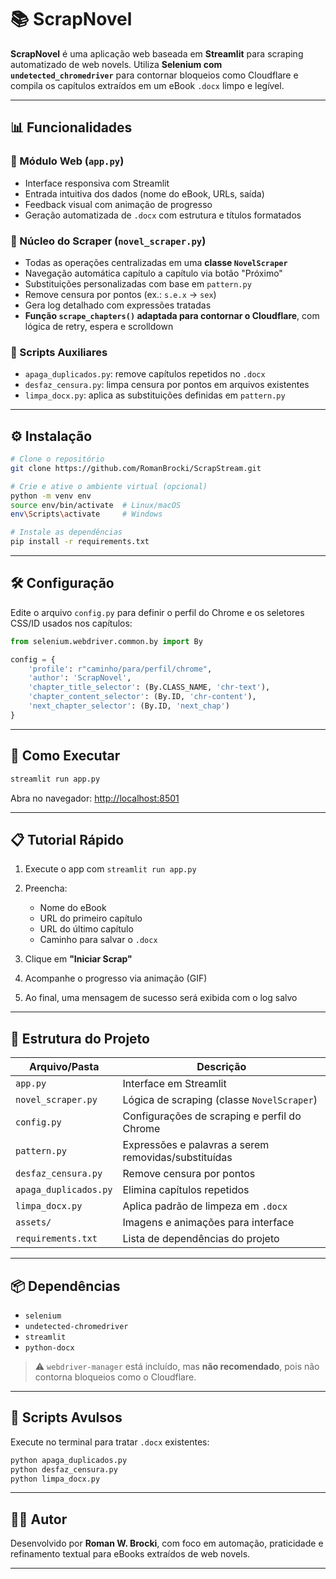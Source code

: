 # 📚 ScrapNovel

**ScrapNovel** é uma aplicação web baseada em **Streamlit** para scraping automatizado de web novels. Utiliza **Selenium com `undetected_chromedriver`** para contornar bloqueios como Cloudflare e compila os capítulos extraídos em um eBook `.docx` limpo e legível.

---

## 📊 Funcionalidades

### 🔹 Módulo Web (`app.py`)

* Interface responsiva com Streamlit
* Entrada intuitiva dos dados (nome do eBook, URLs, saída)
* Feedback visual com animação de progresso
* Geração automatizada de `.docx` com estrutura e títulos formatados

### 🔹 Núcleo do Scraper (`novel_scraper.py`)

* Todas as operações centralizadas em uma **classe `NovelScraper`**
* Navegação automática capítulo a capítulo via botão "Próximo"
* Substituições personalizadas com base em `pattern.py`
* Remove censura por pontos (ex.: `s.e.x` → `sex`)
* Gera log detalhado com expressões tratadas
* **Função `scrape_chapters()` adaptada para contornar o Cloudflare**, com lógica de retry, espera e scrolldown

### 🔹 Scripts Auxiliares

* `apaga_duplicados.py`: remove capítulos repetidos no `.docx`
* `desfaz_censura.py`: limpa censura por pontos em arquivos existentes
* `limpa_docx.py`: aplica as substituições definidas em `pattern.py`

---

## ⚙️ Instalação

```bash
# Clone o repositório
git clone https://github.com/RomanBrocki/ScrapStream.git

# Crie e ative o ambiente virtual (opcional)
python -m venv env
source env/bin/activate  # Linux/macOS
env\Scripts\activate     # Windows

# Instale as dependências
pip install -r requirements.txt
```

---

## 🛠️ Configuração

Edite o arquivo `config.py` para definir o perfil do Chrome e os seletores CSS/ID usados nos capítulos:

```python
from selenium.webdriver.common.by import By

config = {
    'profile': r"caminho/para/perfil/chrome",
    'author': 'ScrapNovel',
    'chapter_title_selector': (By.CLASS_NAME, 'chr-text'),
    'chapter_content_selector': (By.ID, 'chr-content'),
    'next_chapter_selector': (By.ID, 'next_chap')
}
```

---

## 🚀 Como Executar

```bash
streamlit run app.py
```

Abra no navegador: [http://localhost:8501](http://localhost:8501)

---

## 📋 Tutorial Rápido

1. Execute o app com `streamlit run app.py`
2. Preencha:

   * Nome do eBook
   * URL do primeiro capítulo
   * URL do último capítulo
   * Caminho para salvar o `.docx`
3. Clique em **"Iniciar Scrap"**
4. Acompanhe o progresso via animação (GIF)
5. Ao final, uma mensagem de sucesso será exibida com o log salvo

---

## 📂 Estrutura do Projeto

| Arquivo/Pasta         | Descrição                                            |
| --------------------- | ---------------------------------------------------- |
| `app.py`              | Interface em Streamlit                               |
| `novel_scraper.py`    | Lógica de scraping (classe `NovelScraper`)           |
| `config.py`           | Configurações de scraping e perfil do Chrome         |
| `pattern.py`          | Expressões e palavras a serem removidas/substituídas |
| `desfaz_censura.py`   | Remove censura por pontos                            |
| `apaga_duplicados.py` | Elimina capítulos repetidos                          |
| `limpa_docx.py`       | Aplica padrão de limpeza em `.docx`                  |
| `assets/`             | Imagens e animações para interface                   |
| `requirements.txt`    | Lista de dependências do projeto                     |

---

## 📦 Dependências

* `selenium`
* `undetected-chromedriver`
* `streamlit`
* `python-docx`

> ⚠️ `webdriver-manager` está incluído, mas **não recomendado**, pois não contorna bloqueios como o Cloudflare.

---

## 🧹 Scripts Avulsos

Execute no terminal para tratar `.docx` existentes:

```bash
python apaga_duplicados.py
python desfaz_censura.py
python limpa_docx.py
```

---

## 👨‍💻 Autor

Desenvolvido por **Roman W. Brocki**, com foco em automação, praticidade e refinamento textual para eBooks extraídos de web novels.

---

